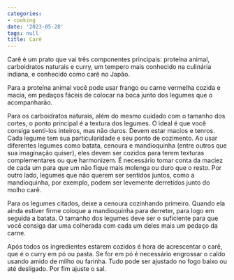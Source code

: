 ```yaml
---
categories:
- cooking
date: '2023-05-28'
tags: null
title: Carê
---
```


Carê é um prato que vai três componentes principais: proteína animal, carboidratos naturais e curry, um tempero mais conhecido na culinária indiana, e conhecido como carê no Japão.

Para a proteína animal você pode usar frango ou carne vermelha cozida e macia, em pedaços fáceis de colocar na boca junto dos legumes que o acompanharão.

Para os carboidratos naturais, além do mesmo cuidado com o tamanho dos cortes, o ponto principal é a textura dos legumes. O ideal é que você consiga senti-los inteiros, mas não duros. Devem estar macios e tenros. Cada legume tem sua particularidade e seu ponto de cozimento. Ao usar diferentes legumes como batata, cenoura e mandioquinha (entre outros que sua imaginação quiser), eles devem ser cozidos para terem texturas complementares ou que harmonizem. É necessário tomar conta da maciez de cada um para que um não fique mais molenga ou duro que o resto. Por outro lado, legumes que não querem ser sentidos juntos, como a mandioquinha, por exemplo, podem ser levemente derretidos junto do molho carê.

Para os legumes citados, deixe a cenoura cozinhando primeiro. Quando ela ainda estiver firme coloque a mandioquinha para derreter, para logo em seguida a batata. O tamanho dos legumes deve ser o suficiente para que você consiga dar uma colherada com cada um deles mais um pedaço da carne.

Após todos os ingredientes estarem cozidos é hora de acrescentar o carê, que é o curry em pó ou pasta. Se for em pó é necessário engrossar o caldo usando amido de milho ou farinha. Tudo pode ser ajustado no fogo baixo ou até desligado. Por fim ajuste o sal.

